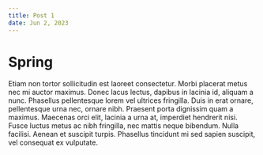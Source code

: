 ```yaml
---
title: Post 1
date: Jun 2, 2023
---
```


# Spring

Etiam non tortor sollicitudin est laoreet consectetur. Morbi placerat metus nec mi auctor maximus. Donec lacus lectus, dapibus in lacinia id, aliquam a nunc. Phasellus pellentesque lorem vel ultrices fringilla. Duis in erat ornare, pellentesque urna nec, ornare nibh. Praesent porta dignissim quam a maximus. Maecenas orci elit, lacinia a urna at, imperdiet hendrerit nisi. Fusce luctus metus ac nibh fringilla, nec mattis neque bibendum. Nulla facilisi. Aenean et suscipit turpis. Phasellus tincidunt mi sed sapien suscipit, vel consequat ex vulputate.